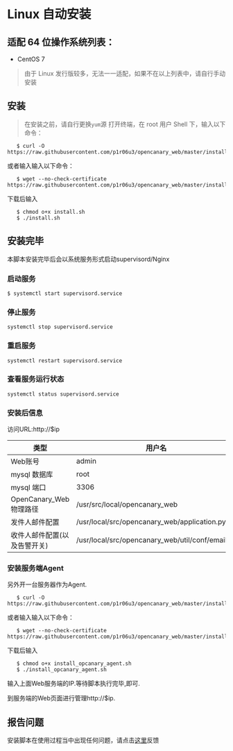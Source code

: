 # Linux 自动安装

## 适配 64 位操作系统列表：
* CentOS 7
> 由于 Linux 发行版较多，无法一一适配，如果不在以上列表中，请自行手动安装

## 安装

> 在安装之前，请自行更换`yum`源
打开终端，在 root 用户 Shell 下，输入以下命令：

```
   $ curl -O https://raw.githubusercontent.com/p1r06u3/opencanary_web/master/install/install.sh
```
或者输入输入以下命令：
```
   $ wget --no-check-certificate https://raw.githubusercontent.com/p1r06u3/opencanary_web/master/install/install.sh
```
下载后输入
```
   $ chmod o+x install.sh
   $ ./install.sh
```
## 安装完毕

本脚本安装完毕后会以系统服务形式启动supervisord/Nginx
### 启动服务

```
$ systemctl start supervisord.service
```

### 停止服务

```
systemctl stop supervisord.service
```

### 重启服务

```
systemctl restart supervisord.service
```
### 查看服务运行状态

```
systemctl status supervisord.service
```
### 安装后信息
访问URL:http://$ip<br />

|类型 | 用户名 | 密码 |
|----- |----- |-----| 
| Web账号 | admin | admin |
| mysql 数据库 | root | Weiho@2018 |
| mysql 端口 | 3306| - |
| OpenCanary_Web物理路径 | /usr/src/local/opencanary_web | - |
| 发件人邮件配置 | /usr/local/src/opencanary_web/application.py | - |
| 收件人邮件配置(以及告警开关)| /usr/local/src/opencanary_web/util/conf/email.ini | - |

### 安装服务端Agent
另外开一台服务器作为Agent.

```
   $ curl -O https://raw.githubusercontent.com/p1r06u3/opencanary_web/master/install/install_opcanary_agent.sh
```
或者输入输入以下命令：
```
   $ wget --no-check-certificate https://raw.githubusercontent.com/p1r06u3/opencanary_web/master/install/install_opcanary_agent.sh
```
下载后输入
```
   $ chmod o+x install_opcanary_agent.sh
   $ ./install_opcanary_agent.sh
```
输入上面Web服务端的IP.等待脚本执行完毕,即可.

到服务端的Web页面进行管理http://$ip.

## 报告问题

安装脚本在使用过程当中出现任何问题，请点击[这里](https://github.com/p1r06u3/opencanary_web/issues/new)反馈
